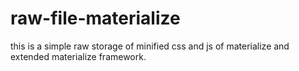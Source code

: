 # raw-file-materialize
this is a simple raw storage of minified css and js of materialize and extended materialize framework.

